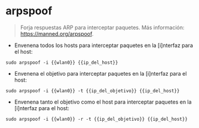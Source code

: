 # arpspoof

> Forja respuestas ARP para interceptar paquetes.
> Más información: <https://manned.org/arpspoof>.

- Envenena todos los hosts para interceptar paquetes en la [i]nterfaz para el host:

`sudo arpspoof -i {{wlan0}} {{ip_del_host}}`

- Envenena el objetivo para interceptar paquetes en la [i]nterfaz para el host:

`sudo arpspoof -i {{wlan0}} -t {{ip_del_objetivo}} {{ip_del_host}}`

- Envenena tanto el objetivo como el host para interceptar paquetes en la [i]nterfaz para el host:

`sudo arpspoof -i {{wlan0}} -r -t {{ip_del_objetivo}} {{ip_del_host}}`
